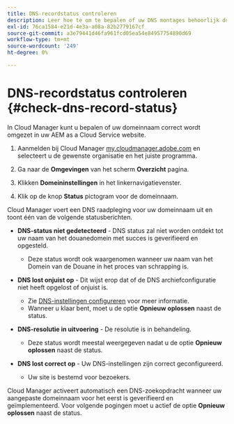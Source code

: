 ```yaml
---
title: DNS-recordstatus controleren
description: Leer hoe te om te bepalen of uw DNS montages behoorlijk door de Manager van de Wolk te gebruiken oplossen.
exl-id: 76ca1584-e21d-4e3a-a08a-82b2779167cf
source-git-commit: a3e79441d46fa961fcd05ea54e84957754890d69
workflow-type: tm+mt
source-wordcount: '249'
ht-degree: 0%

---
```


# DNS-recordstatus controleren {#check-dns-record-status}

In Cloud Manager kunt u bepalen of uw domeinnaam correct wordt omgezet in uw AEM as a Cloud Service website.

1. Aanmelden bij Cloud Manager [my.cloudmanager.adobe.com](https://my.cloudmanager.adobe.com/) en selecteert u de gewenste organisatie en het juiste programma.

1. Ga naar de **Omgevingen** van het scherm **Overzicht** pagina.

1. Klikken **Domeininstellingen** in het linkernavigatievenster.

1. Klik op de knop **Status** pictogram voor de domeinnaam.

Cloud Manager voert een DNS raadpleging voor uw domeinnaam uit en toont één van de volgende statusberichten.

* **DNS-status niet gedetecteerd** - DNS status zal niet worden ontdekt tot uw naam van het douanedomein met succes is geverifieerd en opgesteld.

   * Deze status wordt ook waargenomen wanneer uw naam van het Domein van de Douane in het proces van schrapping is.

* **DNS lost onjuist op** - Dit wijst erop dat of de DNS archiefconfiguratie niet heeft opgelost of onjuist is.

   * Zie [DNS-instellingen configureren](/help/implementing/cloud-manager/custom-domain-names/configure-dns-settings.md) voor meer informatie.
   * Wanneer u klaar bent, moet u de optie **Opnieuw oplossen** naast de status.

* **DNS-resolutie in uitvoering** - De resolutie is in behandeling.

   * Deze status wordt meestal weergegeven nadat u de optie **Opnieuw oplossen** naast de status.

* **DNS lost correct op** - Uw DNS-instellingen zijn correct geconfigureerd.

   * Uw site is bestemd voor bezoekers.

Cloud Manager activeert automatisch een DNS-zoekopdracht wanneer uw aangepaste domeinnaam voor het eerst is geverifieerd en geïmplementeerd. Voor volgende pogingen moet u actief de optie **Opnieuw oplossen** naast de status.
